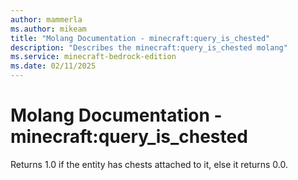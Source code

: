 ```yaml
---
author: mammerla
ms.author: mikeam
title: "Molang Documentation - minecraft:query_is_chested"
description: "Describes the minecraft:query_is_chested molang"
ms.service: minecraft-bedrock-edition
ms.date: 02/11/2025 
---
```


# Molang Documentation - minecraft:query_is_chested

Returns 1.0 if the entity has chests attached to it, else it returns 0.0.
